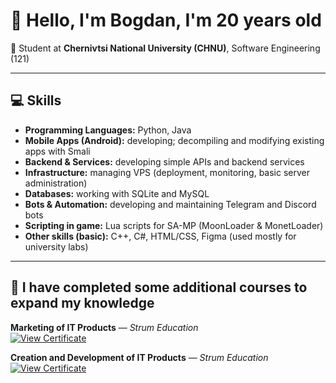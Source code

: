 # 👋 Hello, I'm Bogdan, I'm 20 years old
🏫 Student at **Chernivtsi National University (CHNU)**, Software Engineering (121)

---

## 💻 Skills

- **Programming Languages:** Python, Java
- **Mobile Apps (Android):** developing; decompiling and modifying existing apps with Smali
- **Backend & Services:** developing simple APIs and backend services  
- **Infrastructure:** managing VPS (deployment, monitoring, basic server administration)
- **Databases:** working with SQLite and MySQL
- **Bots & Automation:** developing and maintaining Telegram and Discord bots
- **Scripting in game:** Lua scripts for SA-MP (MoonLoader & MonetLoader)
- **Other skills (basic):** C++, C#, HTML/CSS, Figma (used mostly for university labs)

---

## 📜 I have completed some additional courses to expand my knowledge

**Marketing of IT Products** — *Strum Education*  
[![View Certificate](https://img.shields.io/badge/View%20Certificate-PDF-blue?logo=adobeacrobatreader&style=for-the-badge)](https://github.com/MTGMODS/MTGMODS/blob/main/Marketing%20of%20IT%20Products.pdf)

**Creation and Development of IT Products** — *Strum Education*  
[![View Certificate](https://img.shields.io/badge/View%20Certificate-PDF-blue?logo=adobeacrobatreader&style=for-the-badge)](https://github.com/MTGMODS/MTGMODS/blob/main/Creation%20and%20Development%20of%20IT%20Products.pdf)
